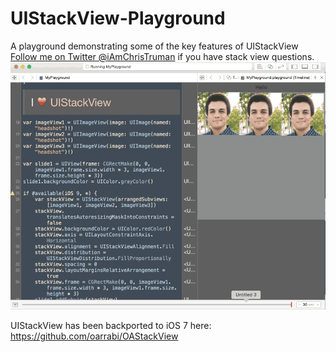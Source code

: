 # UIStackView-Playground
A playground demonstrating some of the key features of UIStackView
[Follow me on Twitter @iAmChrisTruman](https://twitter.com/iAmChrisTruman) if you have stack view questions.
![](playground.gif)

UIStackView has been backported to iOS 7 here:
https://github.com/oarrabi/OAStackView
